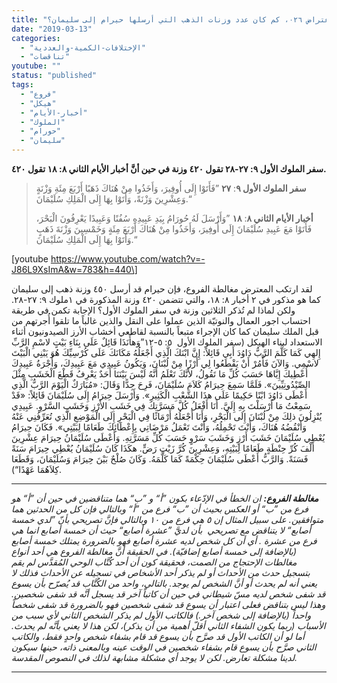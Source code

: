 ```yaml
---
title: "الإعتراض ٠٢٦، كم كان عدد وزنات الذهب التي أرسلها حيرام إلى سليمان؟"
date: "2019-03-13"
categories: 
  - "الإختلافات-الكمية-والعددية"
  - "تناقضات"
youtube: ""
status: "published"
tags: 
  - "فروع"
  - "هيكل"
  - "أخبار-الأيام"
  - "الملوك"
  - "حورام"
  - "سليمان"
---
```


**سفر الملوك الأول ٩: ٢٧-٢٨ تقول ٤٢٠ وزنة في حين أنَّ أخبار الأيام الثاني ٨: ١٨ تقول ٤٢٠.**

> **سفر الملوك الأول ٩**: **٢٧** ”فَأَتَوْا إِلَى أُوفِيرَ، وَأَخَذُوا مِنْ هُنَاكَ ذَهَبًا أَرْبَعَ مِئَةِ وَزْنَةٍ وَعِشْرِينَ وَزْنَةً، وَأَتَوْا بِهَا إِلَى الْمَلِكِ سُلَيْمَانَ.“
> 
> **أخبار الأيام الثاني ٨**: **١٨** ”وَأَرْسَلَ لَهُ حُورَامُ بِيَدِ عَبِيدِهِ سُفُنًا وَعَبِيدًا يَعْرِفُونَ الْبَحْرَ، فَأَتَوْا مَعَ عَبِيدِ سُلَيْمَانَ إِلَى أُوفِيرَ، وَأَخَذُوا مِنْ هُنَاكَ أَرْبَعَ مِئَةٍ وَخَمْسِينَ وَزْنَةَ ذَهَبٍ وَأَتَوْا بِهَا إِلَى الْمَلِكِ سُلَيْمَانَ.“

\[youtube https://www.youtube.com/watch?v=-J86L9XsImA&w=783&h=440\]

لقد ارتكب المعترض مغالطة الفروع، فإن حيرام قد أرسل ٤٥٠ وزنة ذهب إلى سليمان كما هو مذكور في ٢ أخبار ٨: ١٨، والتي تتضمن ٤٢٠ وزنة المذكورة في ١ملوك ٩: ٢٧-٢٨. ولكن لماذا لم تُذكر الثلاثين وزنة في سفر الملوك الأول؟ الإجابة تكمن في طريقة احتساب اجور العمال والنوتيّة الذين عملوا على النقل والذين غالباً ما تلقوا أُجرتهم من قبل الملك سليمان كما كان الإجراء متبعاً بالنسبة لقاطعي أخشاب الأرز الصيدونيون أثناء الاستعداد لبناء الهيكل (سفر الملوك الأول  ٥: ٥-١٢”وَهأَنَذَا قَائِلٌ عَلَى بِنَاءِ بَيْتٍ لاسْمِ الرَّبِّ إِلهِي كَمَا كَلَّمَ الرَّبُّ دَاوُدَ أَبِي قَائِلاً: إِنَّ ابْنَكَ الَّذِي أَجْعَلُهُ مَكَانَكَ عَلَى كُرْسِيِّكَ هُوَ يَبْنِي الْبَيْتَ لاسْمِي. وَالآنَ فَأْمُرْ أَنْ يَقْطَعُوا لِي أَرْزًا مِنْ لُبْنَانَ، وَيَكُونُ عَبِيدِي مَعَ عَبِيدِكَ، وَأُجْرَةُ عَبِيدِكَ أُعْطِيكَ إِيَّاهَا حَسَبَ كُلِّ مَا تَقُولُ، لأَنَّكَ تَعْلَمُ أَنَّهُ لَيْسَ بَيْنَنَا أَحَدٌ يَعْرِفُ قَطْعَ الْخَشَبِ مِثْلَ الصِّيْدُونِيِّينَ». فَلَمَّا سَمِعَ حِيرَامُ كَلاَمَ سُلَيْمَانَ، فَرِحَ جِدًّا وَقَالَ: «مُبَارَكٌ الْيَوْمَ الرَّبُّ الَّذِي أَعْطَى دَاوُدَ ابْنًا حَكِيمًا عَلَى هذَا الشَّعْبِ الْكَثِيرِ». وَأَرْسَلَ حِيرَامُ إِلَى سُلَيْمَانَ قَائِلاً: «قَدْ سَمِعْتُ مَا أَرْسَلْتَ بِهِ إِلَيَّ. أَنَا أَفْعَلُ كُلَّ مَسَرَّتِكَ فِي خَشَبِ الأَرْزِ وَخَشَبِ السَّرْوِ. عَبِيدِي يُنْزِلُونَ ذلِكَ مِنْ لُبْنَانَ إِلَى الْبَحْرِ، وَأَنَا أَجْعَلُهُ أَرْمَاثًا فِي الْبَحْرِ إِلَى الْمَوْضِعِ الَّذِي تُعَرِّفُنِي عَنْهُ وَأَنْقُضُهُ هُنَاكَ، وَأَنْتَ تَحْمِلُهُ، وَأَنْتَ تَعْمَلُ مَرْضَاتِي بِإِعْطَائِكَ طَعَامًا لِبَيْتِي». فَكَانَ حِيرَامُ يُعْطِي سُلَيْمَانَ خَشَبَ أَرْزٍ وَخَشَبَ سَرْوٍ حَسَبَ كُلِّ مَسَرَّتِهِ. وَأَعْطَى سُلَيْمَانُ حِيرَامَ عِشْرِينَ أَلْفَ كُرِّ حِنْطَةٍ طَعَامًا لِبَيْتِهِ، وَعِشْرِينَ كُرَّ زَيْتِ رَضٍّ. هكَذَا كَانَ سُلَيْمَانُ يُعْطِي حِيرَامَ سَنَةً فَسَنَةً. وَالرَّبُّ أَعْطَى سُلَيْمَانَ حِكْمَةً كَمَا كَلَّمَهُ. وَكَانَ صُلْحٌ بَيْنَ حِيرَامَ وَسُلَيْمَانَ، وَقَطَعَا كِلاَهُمَا عَهْدًا“).

* * *

_**مغالطة الفروع:** ان الخطأ في الإدّعاء بكون ”أ“ و ”ب“ هما متناقضين في حين أن ”أ“ هو فرع من ”ب“ أو العكس بحيث أن ”ب“ فرع من ”أ“ وبالتالي فإن كل من الحدثين هما متوافقين. على سبيل المثال إن ٥ هي فرع من ١٠ وبالتالي فإنَّ تصريحي بأنّ ”لدي خمسة أصابع“ لا يتناقض مع تصريحي  بأن لديَّ ”عشرة أصابع“ حيث أن خمسة أصابع انما هي فرع من عشرة . أي أن كل شخص لديه عشرة أصابع فهو بالضرورة يمتلك خمسة أصابع (بالإضافة إلى خمسة أصابع إضافيّة). في الحقيقة أنَّ مغالطة الفروع هي أحد أنواع مغالطات الإحتجاج من الصمت، فحقيقة كون أن أحد كُتَّاب الوحي المُقدَّس لم يقم بتسجيل حدث من الأحداث أو لم يذكر أحد الأشخاص في تسجيله عن الأحداث فذلك لا يعني أنه لم يحدث أو أنَّ الشخص لم يوجد. بالتالي، واحد من الكُتَّاب قد يُصرّح بأن يسوع قد شفى شخص لديه مسّ شيطاني في حين أن كاتباً آخر قد يسجل أنَّه قد شفى شخصين. وهذا ليس بتناقض فعلى اعتبار أن يسوع قد شفى شخصين فهو بالضرورة قد شفى شخصاً واحداً (بالإضافة إلى شخص آخر.) فالكاتب الأول لم يذكر الشخص الثاني لأي سبب من الأسباب (ربما يكون الشفاء الثاني أقلّ أهمية من أن يذكر)، لكن هذا لا يعني بأنَّه لم يحدث. أما لو أن الكاتب الأول قد صرَّح بأن يسوع قد قام بشفاء شخص واحدٍ فقط، والكاتب الثاني صرَّح بأن يسوع قام بشفاء شخصين في الوقت عينه وبالمعنى ذاته، حينها سيكون لدينا مشكلة تعارض. لكن لا يوجد أي مشكلة مشابهة لذلك في النصوص المقدسة._

* * *
